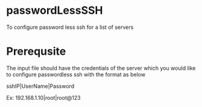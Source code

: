 # passwordLessSSH
To configure password less ssh for a list of servers
# Prerequsite

  The input file should have the credentials of the server which you would like to configure passwordless ssh with the format as below
  
  sshIP|UserName|Password
  
  Ex: 192.168.1.10|root|root@123
